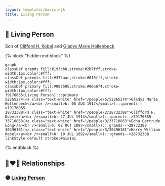 ```yaml
---
layout: templates/basic.njk
title: Living Person
---
```

## 🔵 Living Person

Son of [Clifford H. Kobel](/people/2/28732388) and [Gladys Marie Hollenbeck](/people/5/52265274)

{% block "hidden md:block" %}
```mermaid
graph
classDef grands fill:#193cb8,stroke:#2b7fff,stroke-width:1px,color:#fff;
classDef parents fill:#372aac,stroke:#615fff,stroke-width:1px,color:#fff;
classDef primary fill:#007595,stroke:#00a6f4,stroke-width:1px,color:#fff;
79176855(Living Person):::primary
52265274(<a class="text-white" href="/people/5/52265274">Gladys Marie Hollenbeck</a><br /><small>b: 05 AUG 1917</small>):::parents-->79176855
28732388(<a class="text-white" href="/people/2/28732388">Clifford H. Kobel</a><br /><small>b: 27 JUL 1914</small>):::parents-->79176855
33710863(<a class="text-white" href="/people/3/33710863">Edna Gertrude Long</a><br /><small>b: 02 OCT 1897</small>):::grands-->28732388
30496161(<a class="text-white" href="/people/3/30496161">Harry William Kobel</a><br /><small>b: 10 JUL 1892</small>):::grands-->28732388
linkStyle default stroke:#a1a1a1
```
{% endblock %}

## 👩‍❤️‍👨 Relationships

### 🟣 [Living Person](/people/1/18150729)
